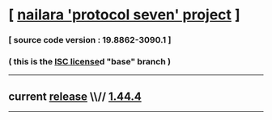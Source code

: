 
# [ [nailara 'protocol seven' project](http://src.nailara.net/) ]

### [ source code version : 19.8862-3090.1 ]

### ( this is the [ISC license](license)d "base" branch )
---
## current [release](https://github.com/anotherlink/nailara/releases) \\\\// [1.44.4](https://github.com/anotherlink/nailara/releases/tag/1.44.4)
---
